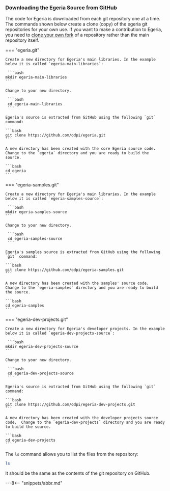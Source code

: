 <!-- SPDX-License-Identifier: CC-BY-4.0 -->
<!-- Copyright Contributors to the ODPi Egeria project. -->

### Downloading the Egeria Source from GitHub

The code for Egeria is downloaded from each git repository one at a time.  The commands shown below create a clone (copy) of the egeria git repositories for your own use.  If you want to make a contribution to Egeria, you need to [clone your own fork](/education/tutorials/git-and-git-hub-tutorial/#creating-a-fork-and-a-clone) of a repository rather than the main repository itself. 

=== "egeria.git"

    Create a new directory for Egeria's main libraries. In the example below it is called `egeria-main-libraries`:

     ```bash
    mkdir egeria-main-libraries
    ```
    
    Change to your new directory.
    
     ```bash
     cd egeria-main-libraries
     ```
    
    Egeria's source is extracted from GitHub using the following `git` command:
    
    ```bash
    git clone https://github.com/odpi/egeria.git
    ```
    
    A new directory has been created with the core Egeria source code.  Change to the `egeria` directory and you are ready to build the source.
    
    ```bash
    cd egeria
    ```
  

=== "egeria-samples.git"

    Create a new directory for Egeria's main libraries. In the example below it is called `egeria-samples-source`:

     ```bash
    mkdir egeria-samples-source
    ```
    
    Change to your new directory.
    
     ```bash
     cd egeria-samples-source
     ```
    
    Egeria's samples source is extracted from GitHub using the following `git` command:
    
    ```bash
    git clone https://github.com/odpi/egeria-samples.git
    ```
    
    A new directory has been created with the samples' source code.  Change to the `egeria-samples` directory and you are ready to build the source.
    
    ```bash
    cd egeria-samples
    ```
    
=== "egeria-dev-projects.git"

    Create a new directory for Egeria's developer projects. In the example below it is called `egeria-dev-projects-source`:

     ```bash
    mkdir egeria-dev-projects-source
    ```
    
    Change to your new directory.
    
     ```bash
     cd egeria-dev-projects-source
     ```
    
    Egeria's source is extracted from GitHub using the following `git` command:
    
    ```bash
    git clone https://github.com/odpi/egeria-dev-projects.git
    ```
    
    A new directory has been created with the developer projects source code.  Change to the `egeria-dev-projects` directory and you are ready to build the source.
    
    ```bash
    cd egeria-dev-projects
    ```

The `ls` command allows you to list the files from the repository:

```bash
ls
```

It should be the same as the contents of the git repository on GitHub.

---8<-- "snippets/abbr.md"

